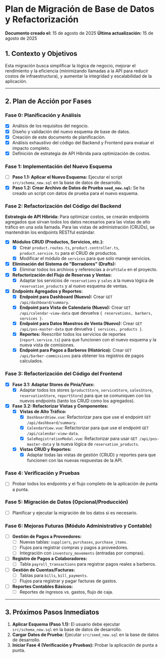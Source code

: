 # Plan de Migración de Base de Datos y Refactorización

**Documento creado el:** 15 de agosto de 2025
**Última actualización:** 15 de agosto de 2025

## 1. Contexto y Objetivos

Esta migración busca simplificar la lógica de negocio, mejorar el rendimiento y la eficiencia (minimizando llamadas a la API para reducir costos de infraestructura), y aumentar la integridad y escalabilidad de la aplicación.

---

## 2. Plan de Acción por Fases

### Fase 0: Planificación y Análisis
- [x] Análisis de los requisitos del negocio.
- [x] Diseño y validación del nuevo esquema de base de datos.
- [x] Creación de este documento de planificación.
- [x] Análisis exhaustivo del código del Backend y Frontend para evaluar el impacto completo.
- [x] Definición de estrategia de API Híbrida para optimización de costos.

### Fase 1: Implementación del Nuevo Esquema
- [ ] **Paso 1.1: Aplicar el Nuevo Esquema:** Ejecutar el script `src/schema_new.sql` en la base de datos de desarrollo.
- [x] **Paso 1.2: Crear Archivo de Datos de Prueba `seed_new.sql`:** Se ha creado un script con datos de prueba para el nuevo esquema.

### Fase 2: Refactorización del Código del Backend

**Estrategia de API Híbrida:** Para optimizar costos, se crearán endpoints agregados que sirvan todos los datos necesarios para las vistas de alto tráfico en una sola llamada. Para las vistas de administración (CRUDs), se mantendrán los endpoints RESTful estándar.

- [x] **Módulos CRUD (Productos, Servicios, etc.):**
    - [x] Crear `product.routes.ts`, `product.controller.ts`, `product.service.ts` para el CRUD de productos.
    - [x] Modificar el módulo de `services` para que solo maneje servicios.
- [x] **Eliminación del Sistema de "Borradores" (Drafts):**
    - [x] Eliminar todos los archivos y referencias a `draftSale` en el proyecto.
- [x] **Refactorización del Flujo de Reservas y Ventas:**
    - [x] Adaptar los servicios de `reservations` y `sales` a la nueva lógica de `reservation_products` y al nuevo esquema de ventas.
- [x] **Endpoints Agregados y Reportes:**
    - [x] **Endpoint para Dashboard (Nuevo):** Crear `GET /api/dashboard/summary`.
    - [x] **Endpoint para Vista de Calendario (Nuevo):** Crear `GET /api/calendar-view-data` que devuelva `{ reservations, barbers, services }`.
    - [x] **Endpoint para Datos Maestros de Venta (Nuevo):** Crear `GET /api/pos-master-data` que devuelva `{ services, products }`.
    - [x] **Reportes:** Reescribir todos los servicios de reportes (`report.service.ts`) para que funcionen con el nuevo esquema y la nueva vista de comisiones.
    - [x] **Endpoint para Pagos a Barberos (Histórico):** Crear `GET /api/barber-commissions` para obtener los registros de pagos calculados.

### Fase 3: Refactorización del Código del Frontend
- [x] **Fase 3.1: Adaptar Stores de Pinia/Vuex:**
    - [x] Adaptar todos los stores (`productStore`, `serviceStore`, `salesStore`, `reservationStore`, `reportStore`) para que se comuniquen con los nuevos endpoints (tanto los CRUD como los agregados).
- [x] **Fase 3.2: Refactorizar Vistas y Componentes:**
    - [x] **Vistas de Alto Tráfico:**
        - [x] `DashboardView.vue`: Refactorizar para que use el endpoint `GET /api/dashboard/summary`.
        - [x] `CalendarView.vue`: Refactorizar para que use el endpoint `GET /api/calendar-view-data`.
        - [x] `SaleRegistrationModal.vue`: Refactorizar para usar `GET /api/pos-master-data` y la nueva lógica de `reservation_products`.
    - [x] **Vistas CRUD y Reportes:**
        - [x] Adaptar todas las vistas de gestión (CRUD) y reportes para que funcionen con las nuevas respuestas de la API.

### Fase 4: Verificación y Pruebas
- [ ] Probar todos los endpoints y el flujo completo de la aplicación de punta a punta.

### Fase 5: Migración de Datos (Opcional/Producción)
- [ ] Planificar y ejecutar la migración de los datos si es necesario.

### Fase 6: Mejoras Futuras (Módulo Administrativo y Contable)
- [ ] **Gestión de Pagos a Proveedores:**
    - [ ] Nuevas tablas: `suppliers`, `purchases`, `purchase_items`.
    - [ ] Flujos para registrar compras y pagos a proveedores.
    - [ ] Integración con `inventory_movements` (entradas por compras).
- [ ] **Registro de Pagos a Colaboradores:**
    - [ ] Tabla `payroll_transactions` para registrar pagos reales a barberos.
- [ ] **Gestión de Cuentas/Facturas:**
    - [ ] Tablas para `bills`, `bill_payments`.
    - [ ] Flujos para registrar y pagar facturas de gastos.
- [ ] **Reportes Contables Básicos:**
    - [ ] Reportes de ingresos vs. gastos, flujo de caja.

---

## 3. Próximos Pasos Inmediatos

1.  **Aplicar Esquema (Paso 1.1):** El usuario debe ejecutar `src/schema_new.sql` en la base de datos de desarrollo.
2.  **Cargar Datos de Prueba:** Ejecutar `src/seed_new.sql` en la base de datos de desarrollo.
3.  **Iniciar Fase 4 (Verificación y Pruebas):** Probar la aplicación de punta a punta.
